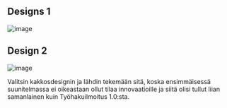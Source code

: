 ## Designs 1
![image](https://i.imgur.com/tmnmBtH.png)


## Design 2
![image](https://i.imgur.com/UpD0Emr.png)

Valitsin kakkosdesignin ja lähdin tekemään sitä, koska ensimmäisessä suunitelmassa ei oikeastaan ollut tilaa innovaatioille ja siitä olisi tullut
liian samanlainen kuin Työhakuilmoitus 1.0:sta.
